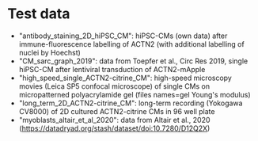 # Test data

- "antibody_staining_2D_hiPSC_CM": hiPSC-CMs (own data) after immune-fluorescence labelling of ACTN2 (with additional labelling of nuclei by Hoechst)
- "CM_sarc_graph_2019": data from Toepfer et al., Circ Res 2019, single hiPSC-CM after lentiviral transduction of ACTN2-mApple 
- "high_speed_single_ACTN2-citrine_CM": high-speed microscopy movies (Leica SP5 confocal microscope) of single CMs on micropatterned polyacrylamide gel (files names=gel Young's modulus)
- "long_term_2D_ACTN2-citrine_CM": long-term recording (Yokogawa CV8000) of 2D cultured ACTN2-citrine CMs in 96 well plate
- "myoblasts_altair_et_al_2020": data from Altair et al., 2020 (https://datadryad.org/stash/dataset/doi:10.7280/D12Q2X)